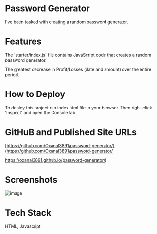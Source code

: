 # Password Generator

I've been tasked with creating a random password generator.

# Features
The 'starter/index.js` file contains JavaScript code that creates a random password generator.

The greatest decrease in Profit/Losses (date and amount) over the entire period.

# How to Deploy
To deploy this project run index.html file in your browser. Then right-click 'Inspect' and open the Console tab.

# GitHuB and Published Site URLs
[https://github.com/Oxanal3891/password-generator/](https://github.com/Oxanal3891/password-generator/

https://oxanal3891.github.io/password-generator/)

# Screenshots
![image](https://github.com/Oxanal3891/password-generator/assets/148264525/b77817ca-7149-42b3-9131-4367ee7524a2)


# Tech Stack
HTML, Javascript
